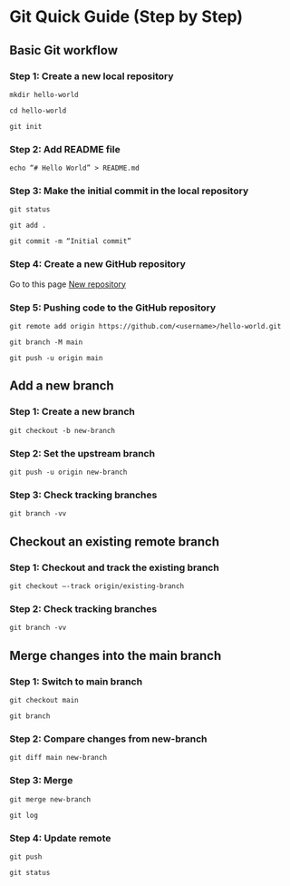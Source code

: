 # Git Quick Guide (Step by Step)
## Basic Git workflow
### Step 1: Create a new local repository

`mkdir hello-world`

`cd hello-world`

`git init`

### Step 2: Add README file

`echo “# Hello World” > README.md`

### Step 3: Make the initial commit in the local repository

`git status`

`git add .`

`git commit -m “Initial commit”`

### Step 4: Create a new GitHub repository 

Go to this page [New repository](https://github.com/new)

### Step 5: Pushing code to the GitHub repository

`git remote add origin https://github.com/<username>/hello-world.git`

`git branch -M main`

`git push -u origin main`


## Add a new branch
### Step 1: Create a new branch

`git checkout -b new-branch`

### Step 2: Set the upstream branch 

`git push -u origin new-branch`

### Step 3:  Check tracking branches

`git branch -vv`


## Checkout an existing remote branch
### Step 1: Checkout and track the existing branch

`git checkout —-track origin/existing-branch`

### Step 2: Check tracking branches

`git branch -vv`


## Merge changes into the main branch
### Step 1: Switch to main branch

`git checkout main`

`git branch`

### Step 2: Compare changes from new-branch

`git diff main new-branch`

### Step 3: Merge

`git merge new-branch`

`git log`

### Step 4: Update remote

`git push`

`git status`
